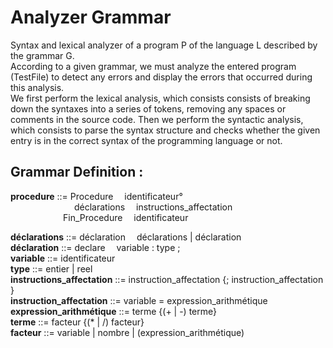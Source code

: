 # Analyzer Grammar

Syntax and lexical analyzer of a program P of the language L described by the grammar G.<br>
According to a given grammar, we must analyze the entered program (TestFile) to detect any errors and display the errors that occurred during this analysis.<br>
We first perform the lexical analysis, which consists consists of breaking down the syntaxes into a series of tokens, removing any spaces or comments in the source code. 
Then we perform the syntactic analysis, which consists to parse the syntax structure and checks whether the given entry is in the correct syntax of the programming language or not.

<h2>Grammar Definition :</h2>
<p> 
<b>procedure</b> ::= Procedure &emsp;identificateur° <br>&emsp;&emsp;&emsp;&emsp;&emsp;&emsp;
&emsp;déclarations &emsp;instructions_affectation <br>
&emsp;&emsp;&emsp;&emsp;&emsp;&emsp;Fin_Procedure &emsp;identificateur
</p>
<b>déclarations</b> ::= déclaration&emsp; déclarations | déclaration <br>
<b>déclaration</b> ::= declare&emsp; variable : type ;<br>
<b>variable</b> ::= identificateur <br>
<b>type</b> ::= entier | reel <br>
<b>instructions_affectation</b> ::= instruction_affectation {; instruction_affectation } <br>
<b>instruction_affectation</b> ::= variable = expression_arithmétique <br>
<b>expression_arithmétique</b> ::= terme {(+ | -) terme} <br>
<b>terme</b> ::= facteur {(* | /) facteur} <br>
<b>facteur</b> ::= variable | nombre | (expression_arithmétique) <br>




